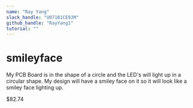 ```yaml
---
name: "Ray Yang"
slack_handle: "U071B1CE9JM"
github_handle: "RayYang1"
tutorial: ""
---
```


# smileyface

<!-- Describe your board in 2-3 sentences. What are you making? What will it do? -->

My PCB Board is in the shape of a circle and the LED's will light up in a circular shape. My design will have a smiley face on it so it will look like a smiley face lighting up. 

<!-- How much is it going to cost? -->

$82.74

<!-- Tell us a little bit about your design process. What were some challenges? What helped? ***Totally optional*** -->
